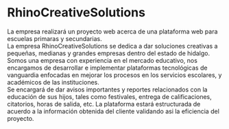 # RhinoCreativeSolutions
La empresa realizará un proyecto web acerca de una plataforma web para escuelas primaras y secundarias.    
La empresa RhinoCreativeSolutions se dedica a dar soluciones creativas a pequeñas, medianas y grandes empresas dentro del estado de hidalgo. Somos una empresa con experiencia en el mercado educativo, nos encargamos de desarrollar e implementar plataformas tecnológicas de vanguardia enfocadas en mejorar los procesos en los servicios escolares, y académicos de las instituciones.  
Se encargará de dar avisos importantes y reportes relacionados con la educación de sus hijos, tales como festivales, entrega de calificaciones, citatorios, horas de salida, etc.
La plataforma estará estructurada de acuerdo a la información obtenida del cliente validando asi la eficiencia del proyecto.
